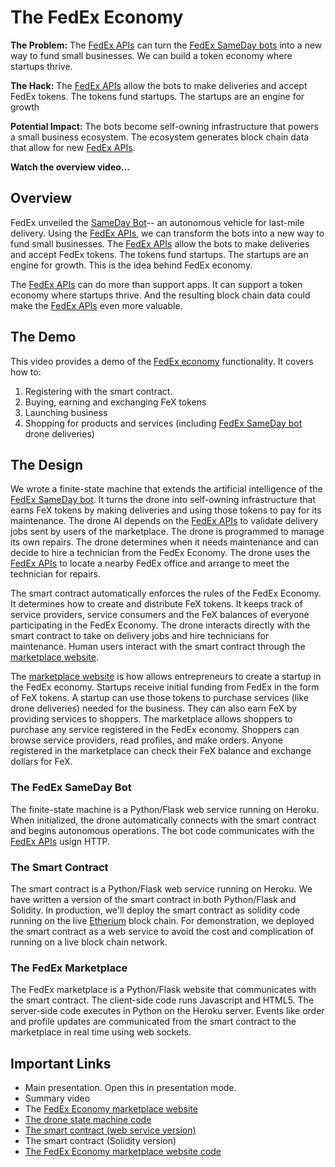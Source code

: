 # The FedEx Economy
**The Problem:** The [FedEx APIs](https://www.fedex.com/en-ca/resources-tools/api.html) can turn the [FedEx SameDay bots](https://www.youtube.com/results?search_query=fedex+sameday+bot) into a new way to fund small businesses. We can build a token economy where startups thrive. 

**The Hack:** The [FedEx APIs](https://www.fedex.com/en-ca/resources-tools/api.html) allow the bots to make deliveries and accept FedEx tokens. The tokens fund startups. The startups are an engine for growth

**Potential Impact:** The bots become self-owning infrastructure that powers a small business ecosystem. The ecosystem generates block chain data that allow for new [FedEx APIs](https://www.fedex.com/en-ca/resources-tools/api.html).

**Watch the overview video...**

## Overview
FedEx unveiled the [SameDay Bot](https://www.youtube.com/results?search_query=fedex+sameday+bot)-- an autonomous vehicle for last-mile delivery. Using the [FedEx APIs](https://www.fedex.com/en-ca/resources-tools/api.html), we can transform the bots into a new way to fund small businesses. The [FedEx APIs](https://www.fedex.com/en-ca/resources-tools/api.html) allow the bots to make deliveries and accept FedEx tokens. The tokens fund startups. The startups are an engine for growth. This is the idea behind FedEx economy. 

The [FedEx APIs](https://www.fedex.com/en-ca/resources-tools/api.html) can do more than support apps. It can support a token economy where startups thrive.  And the resulting block chain data could make the [FedEx APIs](https://www.fedex.com/en-ca/resources-tools/api.html) even more valuable.

## The Demo
This video provides a demo of the [FedEx economy](https://fedex-economy-market.herokuapp.com/) functionality. It covers how to:
1. Registering with the smart contract. 
1. Buying, earning and exchanging FeX tokens
1. Launching business
1. Shopping for products and services (including [FedEx SameDay bot](https://www.youtube.com/results?search_query=fedex+sameday+bot) drone deliveries)


## The Design

We wrote a finite-state machine that extends the artificial intelligence of the [FedEx SameDay bot](https://www.youtube.com/results?search_query=fedex+sameday+bot). It turns the drone into self-owning infrastructure that earns FeX tokens by making deliveries and using those tokens to pay for its maintenance. The drone AI depends on the [FedEx APIs](https://www.fedex.com/en-ca/resources-tools/api.html) to validate delivery jobs sent by users of the marketplace. The drone is programmed to manage its own repairs. The drone determines when it needs maintenance and can decide to hire a technician from the FedEx Economy.  The drone uses the [FedEx APIs](https://www.fedex.com/en-ca/resources-tools/api.html) to locate a nearby FedEx office and arrange to meet the technician for repairs.

The smart contract automatically enforces the rules of the FedEx Economy. It determines how to create and distribute FeX tokens. It keeps track of service providers, service consumers and the FeX balances of everyone participating in the FedEx Economy. The drone interacts directly with the smart contract to take on delivery jobs and hire technicians for maintenance. Human users interact with the smart contract through the [marketplace website](https://fedex-economy-market.herokuapp.com/).

The [marketplace website](https://fedex-economy-market.herokuapp.com/) is how allows entrepreneurs to create a startup in the FedEx economy. Startups receive initial funding from FedEx in the form of FeX tokens. A startup can use those tokens to purchase services (like drone deliveries) needed for the business. They can also earn FeX by providing services to shoppers. The marketplace allows shoppers to purchase any service registered in the FedEx economy. Shoppers can browse service providers, read profiles, and make orders. Anyone registered in the marketplace can check their FeX balance and exchange dollars for FeX.

### The FedEx SameDay Bot

The finite-state machine is a Python/Flask web service running on Heroku. When initialized, the drone automatically connects with the smart contract and begins autonomous operations. The bot code communicates with the [FedEx APIs](https://www.fedex.com/en-ca/resources-tools/api.html) usign HTTP.

### The Smart Contract

The smart contract is a Python/Flask web service running on Heroku. We have written a version of the smart contract in both Python/Flask and Solidity. In production, we'll deploy the smart contract as solidity code running on the live [Etherium](https://www.coindesk.com/learn/ethereum-101/what-is-ethereum) block chain. For demonstration, we deployed the smart contract as a web service to avoid the cost and complication of running on a live block chain network.

### The FedEx Marketplace
 
The FedEx marketplace is a Python/Flask website that communicates with the smart contract. The client-side code runs Javascript and HTML5. The server-side code executes in Python on the Heroku server. Events like order and profile updates are communicated from the smart contract to the marketplace in real time using web sockets.

## Important Links

- Main presentation. Open this in presentation mode.
- Summary video
- The [FedEx Economy marketplace website](https://fedex-economy-market.herokuapp.com/)
- [The drone state machine code](https://github.com/jerryaoverton/fedex-economy-drone)
- [The smart contract (web service version)](https://github.com/jerryaoverton/fedex-economy-smartcontract)
- The smart contract (Solidity version)
- [The FedEx Economy marketplace website code](https://github.com/jerryaoverton/fedex-economy-market)
